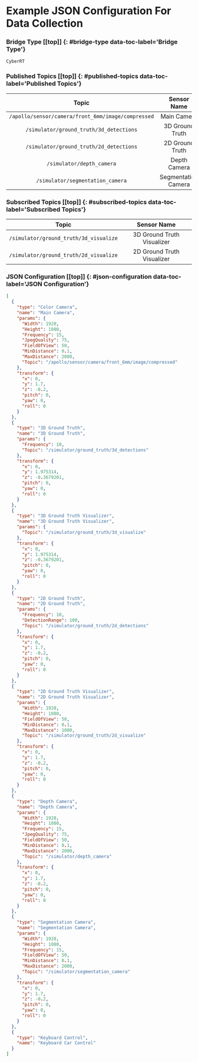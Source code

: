 # Example JSON Configuration For Data Collection [](#top)


### Bridge Type [[top]] {: #bridge-type data-toc-label='Bridge Type'}

`CyberRT`

### Published Topics [[top]] {: #published-topics data-toc-label='Published Topics'}

|Topic|Sensor Name|
|:-:|:-:|
|`/apollo/sensor/camera/front_6mm/image/compressed`|Main Camera|
|`/simulator/ground_truth/3d_detections`|3D Ground Truth|
|`/simulator/ground_truth/2d_detections`|2D Ground Truth|
|`/simulator/depth_camera`|Depth Camera|
|`/simulator/segmentation_camera`|Segmentation Camera|

### Subscribed Topics [[top]] {: #subscribed-topics data-toc-label='Subscribed Topics'}

|Topic|Sensor Name|
|:-:|:-:|
|`/simulator/ground_truth/3d_visualize`|3D Ground Truth Visualizer|
|`/simulator/ground_truth/2d_visualize`|2D Ground Truth Visualizer|

### JSON Configuration [[top]] {: #json-configuration data-toc-label='JSON Configuration'}

```JSON
[
  {
    "type": "Color Camera",
    "name": "Main Camera",
    "params": {
      "Width": 1920,
      "Height": 1080,
      "Frequency": 15,
      "JpegQuality": 75,
      "FieldOfView": 50,
      "MinDistance": 0.1,
      "MaxDistance": 2000,
      "Topic": "/apollo/sensor/camera/front_6mm/image/compressed"
    },
    "transform": {
      "x": 0,
      "y": 1.7,
      "z": -0.2,
      "pitch": 0,
      "yaw": 0,
      "roll": 0
    }
  },
  {
	"type": "3D Ground Truth",
	"name": "3D Ground Truth",
	"params": {
	  "Frequency": 10,
	  "Topic": "/simulator/ground_truth/3d_detections"
	},
	"transform": {
	  "x": 0,
	  "y": 1.975314,
	  "z": -0.3679201,
	  "pitch": 0,
      "yaw": 0,
      "roll": 0
	}
  },
  {
	"type": "3D Ground Truth Visualizer",
	"name": "3D Ground Truth Visualizer",
	"params": {
	  "Topic": "/simulator/ground_truth/3d_visualize"
	},
	"transform": {
	  "x": 0,
	  "y": 1.975314,
	  "z": -0.3679201,
	  "pitch": 0,
      "yaw": 0,
      "roll": 0
	}
  },
  {
	"type": "2D Ground Truth",
	"name": "2D Ground Truth",
	"params": {
	  "Frequency": 10,
	  "DetectionRange": 100,
	  "Topic": "/simulator/ground_truth/2d_detections"
	},
	"transform": {
	  "x": 0,
	  "y": 1.7,
	  "z": -0.2,
	  "pitch": 0,
      "yaw": 0,
      "roll": 0
	}
  },
  {
    "type": "2D Ground Truth Visualizer",
    "name": "2D Ground Truth Visualizer",
    "params": {
      "Width": 1920,
      "Height": 1080,
      "FieldOfView": 50,
      "MinDistance": 0.1,
      "MaxDistance": 1000,
      "Topic": "/simulator/ground_truth/2d_visualize"
    },
    "transform": {
      "x": 0,
      "y": 1.7,
      "z": -0.2,
      "pitch": 0,
      "yaw": 0,
      "roll": 0
    }
  },
  {
    "type": "Depth Camera",
    "name": "Depth Camera",
    "params": {
      "Width": 1920,
      "Height": 1080,
      "Frequency": 15,
      "JpegQuality": 75,
      "FieldOfView": 50,
      "MinDistance": 0.1,
      "MaxDistance": 2000,
      "Topic": "/simulator/depth_camera"
    },
    "transform": {
      "x": 0,
      "y": 1.7,
      "z": -0.2,
      "pitch": 0,
      "yaw": 0,
      "roll": 0
    }
  },
  {
    "type": "Segmentation Camera",
    "name": "Segmentation Camera",
    "params": {
      "Width": 1920,
      "Height": 1080,
      "Frequency": 15,
      "FieldOfView": 50,
      "MinDistance": 0.1,
      "MaxDistance": 2000,
      "Topic": "/simulator/segmentation_camera"
    },
    "transform": {
      "x": 0,
      "y": 1.7,
      "z": -0.2,
      "pitch": 0,
      "yaw": 0,
      "roll": 0
    }
  },
  {
    "type": "Keyboard Control",
    "name": "Keyboard Car Control"
  }
]
```
